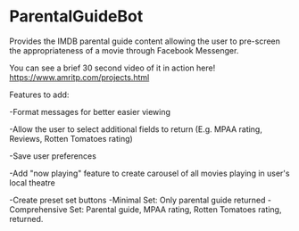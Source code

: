 # ParentalGuideBot
Provides the IMDB parental guide content allowing the user to pre-screen the appropriateness of a movie through Facebook Messenger.

You can see a brief 30 second video of it in action here! https://www.amritp.com/projects.html

Features to add:

-Format messages for better easier viewing

-Allow the user to select additional fields to return (E.g. MPAA rating, Reviews, Rotten Tomatoes rating)

-Save user preferences

-Add "now playing" feature to create carousel of all movies playing in user's local theatre

-Create preset set buttons
  -Minimal Set: Only parental guide returned
  -Comprehensive Set: Parental guide, MPAA rating, Rotten Tomatoes rating, returned.

